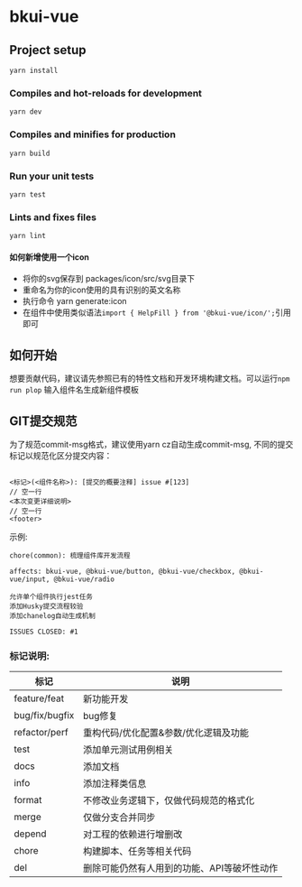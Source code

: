 # bkui-vue

## Project setup
```
yarn install
```

### Compiles and hot-reloads for development
```
yarn dev
```

### Compiles and minifies for production
```
yarn build
```

### Run your unit tests
```
yarn test
```

### Lints and fixes files
```
yarn lint
```


#### 如何新增使用一个icon

* 将你的svg保存到 packages/icon/src/svg目录下
* 重命名为你的icon使用的具有识别的英文名称
* 执行命令 yarn generate:icon 
* 在组件中使用类似语法`import { HelpFill } from '@bkui-vue/icon/';`引用即可


## 如何开始

想要贡献代码，建议请先参照已有的特性文档和开发环境构建文档。可以运行`npm run plop` 输入组件名生成新组件模板

## GIT提交规范

为了规范commit-msg格式，建议使用yarn cz自动生成commit-msg, 不同的提交标记以规范化区分提交内容：
```

<标记>(<组件名称>): [提交的概要注释] issue #[123]
// 空一行
<本次变更详细说明> 
// 空一行
<footer>
```

示例:

```shell
chore(common): 梳理组件库开发流程

affects: bkui-vue, @bkui-vue/button, @bkui-vue/checkbox, @bkui-vue/input, @bkui-vue/radio

允许单个组件执行jest任务
添加Husky提交流程较验
添加chanelog自动生成机制

ISSUES CLOSED: #1
```

### 标记说明:

| 标记           | 说明                                        |
| -------------- | ------------------------------------------- |
| feature/feat   | 新功能开发                                  |
| bug/fix/bugfix | bug修复                                     |
| refactor/perf  | 重构代码/优化配置&参数/优化逻辑及功能       |
| test           | 添加单元测试用例相关                        |
| docs           | 添加文档                                    |
| info           | 添加注释类信息                              |
| format         | 不修改业务逻辑下，仅做代码规范的格式化      |
| merge          | 仅做分支合并同步                            |
| depend         | 对工程的依赖进行增删改                      |
| chore          | 构建脚本、任务等相关代码                    |
| del            | 删除可能仍然有人用到的功能、API等破坏性动作 |
